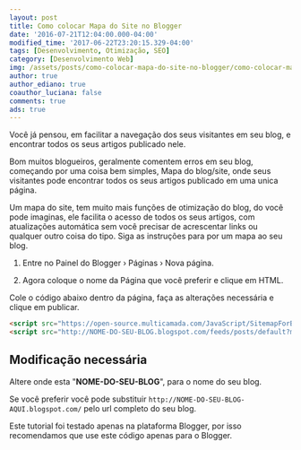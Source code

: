 ```yaml
---
layout: post
title: Como colocar Mapa do Site no Blogger
date: '2016-07-21T12:04:00.000-04:00'
modified_time: '2017-06-22T23:20:15.329-04:00'
tags: [Desenvolvimento, Otimização, SEO]
category: [Desenvolvimento Web]
img: /assets/posts/como-colocar-mapa-do-site-no-blogger/como-colocar-mapa-do-site-no-blogger.jpg
author: true
author_ediano: true
coauthor_luciana: false
comments: true
ads: true
---
```


Você já pensou, em facilitar a navegação dos seus visitantes em seu blog, e encontrar todos os seus artigos publicado nele.

Bom muitos blogueiros, geralmente comentem erros em seu blog, começando por uma coisa bem simples, Mapa do blog/site, onde seus visitantes pode encontrar todos os seus artigos publicado em uma unica página.

Um mapa do site, tem muito mais funções de otimização do blog, do você pode imaginas, ele facilita o acesso de todos os seus artigos, com atualizações automática sem você precisar de acrescentar links ou qualquer outro coisa do tipo. Siga as instruções para por um mapa ao seu blog.

1. Entre no Painel do Blogger › Páginas › Nova página.

2. Agora coloque o nome da Página que você preferir e clique em HTML.

Cole o código abaixo dentro da página, faça as alterações necessária e clique em publicar.

```html
<script src="https://open-source.multicamada.com/JavaScript/SitemapForBlogger.js"></script>
<script src="http://NOME-DO-SEU-BLOG.blogspot.com/feeds/posts/default?max-results=9999&amp;alt=json-in-script&ampcallback=loadtoc"></script>
```

## Modificação necessária
Altere onde esta "**NOME-DO-SEU-BLOG**", para o nome do seu blog.

Se você preferir você pode substituir `http://NOME-DO-SEU-BLOG-AQUI.blogspot.com/` pelo url completo do seu blog.

Este tutorial foi testado apenas na plataforma Blogger, por isso recomendamos que use este código apenas para o Blogger.